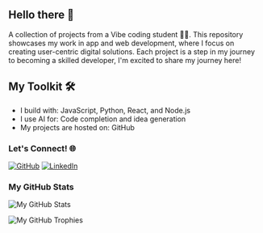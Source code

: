 ## Hello there 👋

A collection of projects from a Vibe coding student 👨‍💻. 
This repository showcases my work in app and web development, where I focus on creating user-centric digital solutions. 
Each project is a step in my journey to becoming a skilled developer, I'm excited to share my journey here!
## My Toolkit 🛠️

- I build with: JavaScript, Python, React, and Node.js
- I use AI for: Code completion and idea generation
- My projects are hosted on: GitHub

### Let's Connect! 🌐

[![GitHub](https://img.shields.io/badge/-GitHub-181717?style=flat&logo=github&logoColor=white)](https://github.com/tesfa12)
[![LinkedIn](https://img.shields.io/badge/-LinkedIn-0A66C2?style=flat&logo=linkedin&logoColor=white)](https://www.linkedin.com/in/tesfamichael-ayalew-ba79bb245)
### My GitHub Stats

![My GitHub Stats](https://github-readme-stats.vercel.app/api?username=tesfa12&show_icons=true&theme=dark)

![My GitHub Trophies](https://github-profile-trophy.vercel.app/?username=tesfa12&theme=radical)

